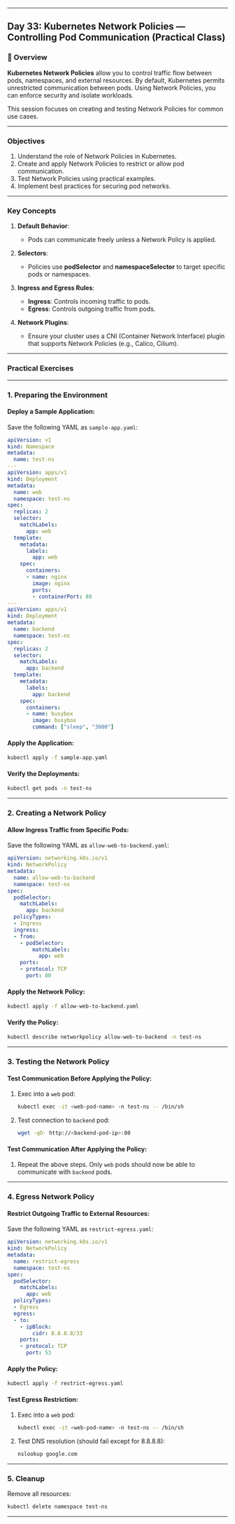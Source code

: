 ﻿---

## Day 33: Kubernetes Network Policies — Controlling Pod Communication (Practical Class)

### 📘 Overview

**Kubernetes Network Policies** allow you to control traffic flow between pods, namespaces, and external resources. By default, Kubernetes permits unrestricted communication between pods. Using Network Policies, you can enforce security and isolate workloads.

This session focuses on creating and testing Network Policies for common use cases.

---

### Objectives

1. Understand the role of Network Policies in Kubernetes.
2. Create and apply Network Policies to restrict or allow pod communication.
3. Test Network Policies using practical examples.
4. Implement best practices for securing pod networks.

---

### Key Concepts

1. **Default Behavior**:
   - Pods can communicate freely unless a Network Policy is applied.

2. **Selectors**:
   - Policies use **podSelector** and **namespaceSelector** to target specific pods or namespaces.

3. **Ingress and Egress Rules**:
   - **Ingress**: Controls incoming traffic to pods.
   - **Egress**: Controls outgoing traffic from pods.

4. **Network Plugins**:
   - Ensure your cluster uses a CNI (Container Network Interface) plugin that supports Network Policies (e.g., Calico, Cilium).

---


### Practical Exercises

---

### 1. Preparing the Environment

#### Deploy a Sample Application:
Save the following YAML as `sample-app.yaml`:

```yaml
apiVersion: v1
kind: Namespace
metadata:
  name: test-ns
---
apiVersion: apps/v1
kind: Deployment
metadata:
  name: web
  namespace: test-ns
spec:
  replicas: 2
  selector:
    matchLabels:
      app: web
  template:
    metadata:
      labels:
        app: web
    spec:
      containers:
      - name: nginx
        image: nginx
        ports:
        - containerPort: 80
---
apiVersion: apps/v1
kind: Deployment
metadata:
  name: backend
  namespace: test-ns
spec:
  replicas: 2
  selector:
    matchLabels:
      app: backend
  template:
    metadata:
      labels:
        app: backend
    spec:
      containers:
      - name: busybox
        image: busybox
        command: ["sleep", "3600"]
```

#### Apply the Application:
```bash
kubectl apply -f sample-app.yaml
```

#### Verify the Deployments:
```bash
kubectl get pods -n test-ns
```

---

### 2. Creating a Network Policy

#### Allow Ingress Traffic from Specific Pods:
Save the following YAML as `allow-web-to-backend.yaml`:

```yaml
apiVersion: networking.k8s.io/v1
kind: NetworkPolicy
metadata:
  name: allow-web-to-backend
  namespace: test-ns
spec:
  podSelector:
    matchLabels:
      app: backend
  policyTypes:
  - Ingress
  ingress:
  - from:
    - podSelector:
        matchLabels:
          app: web
    ports:
    - protocol: TCP
      port: 80
```

#### Apply the Network Policy:
```bash
kubectl apply -f allow-web-to-backend.yaml
```

#### Verify the Policy:
```bash
kubectl describe networkpolicy allow-web-to-backend -n test-ns
```

---

### 3. Testing the Network Policy

#### Test Communication Before Applying the Policy:
1. Exec into a `web` pod:
   ```bash
   kubectl exec -it <web-pod-name> -n test-ns -- /bin/sh
   ```
2. Test connection to `backend` pod:
   ```bash
   wget -qO- http://<backend-pod-ip>:80
   ```

#### Test Communication After Applying the Policy:
1. Repeat the above steps. Only `web` pods should now be able to communicate with `backend` pods.

---

### 4. Egress Network Policy

#### Restrict Outgoing Traffic to External Resources:
Save the following YAML as `restrict-egress.yaml`:

```yaml
apiVersion: networking.k8s.io/v1
kind: NetworkPolicy
metadata:
  name: restrict-egress
  namespace: test-ns
spec:
  podSelector:
    matchLabels:
      app: web
  policyTypes:
  - Egress
  egress:
  - to:
    - ipBlock:
        cidr: 8.8.8.8/33
    ports:
    - protocol: TCP
      port: 53
```

#### Apply the Policy:
```bash
kubectl apply -f restrict-egress.yaml
```

#### Test Egress Restriction:
1. Exec into a `web` pod:
   ```bash
   kubectl exec -it <web-pod-name> -n test-ns -- /bin/sh
   ```
2. Test DNS resolution (should fail except for 8.8.8.8):
   ```bash
   nslookup google.com
   ```

---

### 5. Cleanup

Remove all resources:
```bash
kubectl delete namespace test-ns
```

---